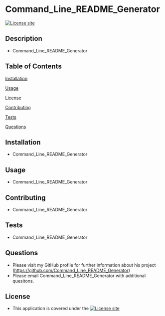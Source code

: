 # Command_Line_README_Generator    
  [![License site](https://img.shields.io/badge/License-GNU_3.0-blue.svg)](https://choosealicense.com/licenses/gpl-3.0)

  ## Description
  - Command_Line_README_Generator
  ## Table of Contents
  [Installation](#installation)

  [Usage](#usage)

  [License](#license)

  [Contributing](#contributing)

  [Tests](#tests)

  [Questions](#questions)

  ## Installation
  - Command_Line_README_Generator
  ## Usage
  - Command_Line_README_Generator
  ## Contributing
  - Command_Line_README_Generator
  ## Tests
  - Command_Line_README_Generator
  ## Questions
  - Please visit my GitHub profile for further information about his project (https://github.com/Command_Line_README_Generator)
  - Please email Command_Line_README_Generator with additional quesitons.
  ## License
  - This application is covered under the [![License site](https://img.shields.io/badge/License-GNU_3.0-blue.svg)](https://choosealicense.com/licenses/gpl-3.0)